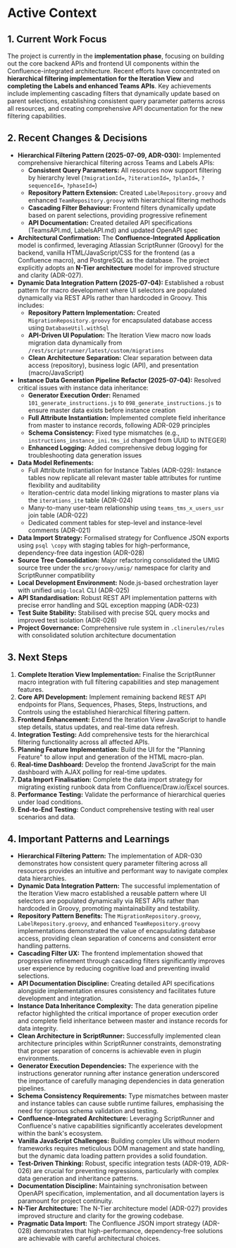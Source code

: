 # Active Context

## 1. Current Work Focus

The project is currently in the **implementation phase**, focusing on building out the core backend APIs and frontend UI components within the Confluence-integrated architecture. Recent efforts have concentrated on **hierarchical filtering implementation for the Iteration View** and **completing the Labels and enhanced Teams APIs**. Key achievements include implementing cascading filters that dynamically update based on parent selections, establishing consistent query parameter patterns across all resources, and creating comprehensive API documentation for the new filtering capabilities.

## 2. Recent Changes & Decisions

* **Hierarchical Filtering Pattern (2025-07-09, ADR-030):** Implemented comprehensive hierarchical filtering across Teams and Labels APIs:
  * **Consistent Query Parameters:** All resources now support filtering by hierarchy level (`?migrationId=`, `?iterationId=`, `?planId=`, `?sequenceId=`, `?phaseId=`)
  * **Repository Pattern Extension:** Created `LabelRepository.groovy` and enhanced `TeamRepository.groovy` with hierarchical filtering methods
  * **Cascading Filter Behaviour:** Frontend filters dynamically update based on parent selections, providing progressive refinement
  * **API Documentation:** Created detailed API specifications (TeamsAPI.md, LabelsAPI.md) and updated OpenAPI spec
* **Architectural Confirmation:** The **Confluence-Integrated Application** model is confirmed, leveraging Atlassian ScriptRunner (Groovy) for the backend, vanilla HTML/JavaScript/CSS for the frontend (as a Confluence macro), and PostgreSQL as the database. The project explicitly adopts an **N-Tier architecture** model for improved structure and clarity (ADR-027).
* **Dynamic Data Integration Pattern (2025-07-04):** Established a robust pattern for macro development where UI selectors are populated dynamically via REST APIs rather than hardcoded in Groovy. This includes:
  * **Repository Pattern Implementation:** Created `MigrationRepository.groovy` for encapsulated database access using `DatabaseUtil.withSql`
  * **API-Driven UI Population:** The Iteration View macro now loads migration data dynamically from `/rest/scriptrunner/latest/custom/migrations`
  * **Clean Architecture Separation:** Clear separation between data access (repository), business logic (API), and presentation (macro/JavaScript)
* **Instance Data Generation Pipeline Refactor (2025-07-04):** Resolved critical issues with instance data inheritance:
  * **Generator Execution Order:** Renamed `101_generate_instructions.js` to `098_generate_instructions.js` to ensure master data exists before instance creation
  * **Full Attribute Instantiation:** Implemented complete field inheritance from master to instance records, following ADR-029 principles
  * **Schema Consistency:** Fixed type mismatches (e.g., `instructions_instance_ini.tms_id` changed from UUID to INTEGER)
  * **Enhanced Logging:** Added comprehensive debug logging for troubleshooting data generation issues
* **Data Model Refinements:**
  * Full Attribute Instantiation for Instance Tables (ADR-029): Instance tables now replicate all relevant master table attributes for runtime flexibility and auditability
  * Iteration-centric data model linking migrations to master plans via the `iterations_ite` table (ADR-024)
  * Many-to-many user-team relationship using `teams_tms_x_users_usr` join table (ADR-022)
  * Dedicated comment tables for step-level and instance-level comments (ADR-021)
* **Data Import Strategy:** Formalised strategy for Confluence JSON exports using `psql \copy` with staging tables for high-performance, dependency-free data ingestion (ADR-028)
* **Source Tree Consolidation:** Major refactoring consolidated the UMIG source tree under the `src/groovy/umig/` namespace for clarity and ScriptRunner compatibility
* **Local Development Environment:** Node.js-based orchestration layer with unified `umig-local` CLI (ADR-025)
* **API Standardisation:** Robust REST API implementation patterns with precise error handling and SQL exception mapping (ADR-023)
* **Test Suite Stability:** Stabilised with precise SQL query mocks and improved test isolation (ADR-026)
* **Project Governance:** Comprehensive rule system in `.clinerules/rules` with consolidated solution architecture documentation

## 3. Next Steps

1. **Complete Iteration View Implementation:** Finalise the ScriptRunner macro integration with full filtering capabilities and step management features.
2. **Core API Development:** Implement remaining backend REST API endpoints for Plans, Sequences, Phases, Steps, Instructions, and Controls using the established hierarchical filtering pattern.
3. **Frontend Enhancement:** Extend the Iteration View JavaScript to handle step details, status updates, and real-time data refresh.
4. **Integration Testing:** Add comprehensive tests for the hierarchical filtering functionality across all affected APIs.
5. **Planning Feature Implementation:** Build the UI for the "Planning Feature" to allow input and generation of the HTML macro-plan.
6. **Real-time Dashboard:** Develop the frontend JavaScript for the main dashboard with AJAX polling for real-time updates.
7. **Data Import Finalisation:** Complete the data import strategy for migrating existing runbook data from Confluence/Draw.io/Excel sources.
8. **Performance Testing:** Validate the performance of hierarchical queries under load conditions.
9. **End-to-End Testing:** Conduct comprehensive testing with real user scenarios and data.

## 4. Important Patterns and Learnings

* **Hierarchical Filtering Pattern:** The implementation of ADR-030 demonstrates how consistent query parameter filtering across all resources provides an intuitive and performant way to navigate complex data hierarchies.
* **Dynamic Data Integration Pattern:** The successful implementation of the Iteration View macro established a reusable pattern where UI selectors are populated dynamically via REST APIs rather than hardcoded in Groovy, promoting maintainability and testability.
* **Repository Pattern Benefits:** The `MigrationRepository.groovy`, `LabelRepository.groovy`, and enhanced `TeamRepository.groovy` implementations demonstrated the value of encapsulating database access, providing clean separation of concerns and consistent error handling patterns.
* **Cascading Filter UX:** The frontend implementation showed that progressive refinement through cascading filters significantly improves user experience by reducing cognitive load and preventing invalid selections.
* **API Documentation Discipline:** Creating detailed API specifications alongside implementation ensures consistency and facilitates future development and integration.
* **Instance Data Inheritance Complexity:** The data generation pipeline refactor highlighted the critical importance of proper execution order and complete field inheritance between master and instance records for data integrity.
* **Clean Architecture in ScriptRunner:** Successfully implemented clean architecture principles within ScriptRunner constraints, demonstrating that proper separation of concerns is achievable even in plugin environments.
* **Generator Execution Dependencies:** The experience with the instructions generator running after instance generation underscored the importance of carefully managing dependencies in data generation pipelines.
* **Schema Consistency Requirements:** Type mismatches between master and instance tables can cause subtle runtime failures, emphasising the need for rigorous schema validation and testing.
* **Confluence-Integrated Architecture:** Leveraging ScriptRunner and Confluence's native capabilities significantly accelerates development within the bank's ecosystem.
* **Vanilla JavaScript Challenges:** Building complex UIs without modern frameworks requires meticulous DOM management and state handling, but the dynamic data loading pattern provides a solid foundation.
* **Test-Driven Thinking:** Robust, specific integration tests (ADR-019, ADR-026) are crucial for preventing regressions, particularly with complex data generation and inheritance patterns.
* **Documentation Discipline:** Maintaining synchronisation between OpenAPI specification, implementation, and all documentation layers is paramount for project continuity.
* **N-Tier Architecture:** The N-Tier architecture model (ADR-027) provides improved structure and clarity for the growing codebase.
* **Pragmatic Data Import:** The Confluence JSON import strategy (ADR-028) demonstrates that high-performance, dependency-free solutions are achievable with careful architectural choices.
